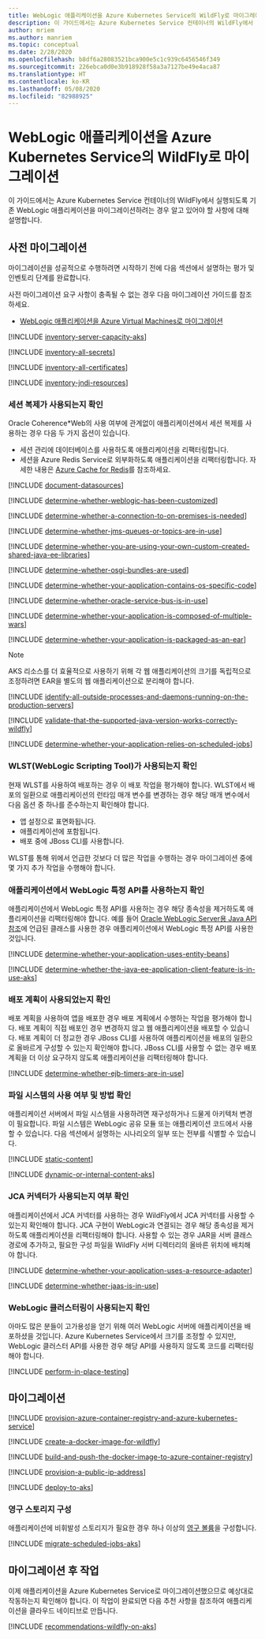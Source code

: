 ```yaml
---
title: WebLogic 애플리케이션을 Azure Kubernetes Service의 WildFly로 마이그레이션
description: 이 가이드에서는 Azure Kubernetes Service 컨테이너의 WildFly에서 실행되도록 기존 WebLogic 애플리케이션을 마이그레이션하려는 경우 알고 있어야 할 사항에 대해 설명합니다.
author: mriem
ms.author: manriem
ms.topic: conceptual
ms.date: 2/28/2020
ms.openlocfilehash: b8df6a28083521bca900e5c1c939c6456546f349
ms.sourcegitcommit: 226ebca0d0e3b918928f58a3a7127be49e4aca87
ms.translationtype: HT
ms.contentlocale: ko-KR
ms.lasthandoff: 05/08/2020
ms.locfileid: "82988925"
---
```

# <a name="migrate-weblogic-applications-to-wildfly-on-azure-kubernetes-service"></a>WebLogic 애플리케이션을 Azure Kubernetes Service의 WildFly로 마이그레이션

이 가이드에서는 Azure Kubernetes Service 컨테이너의 WildFly에서 실행되도록 기존 WebLogic 애플리케이션을 마이그레이션하려는 경우 알고 있어야 할 사항에 대해 설명합니다.

## <a name="pre-migration"></a>사전 마이그레이션

마이그레이션을 성공적으로 수행하려면 시작하기 전에 다음 섹션에서 설명하는 평가 및 인벤토리 단계를 완료합니다.

사전 마이그레이션 요구 사항이 충족될 수 없는 경우 다음 마이그레이션 가이드를 참조하세요.

* [WebLogic 애플리케이션을 Azure Virtual Machines로 마이그레이션](migrate-weblogic-to-virtual-machines.md)

[!INCLUDE [inventory-server-capacity-aks](includes/inventory-server-capacity-aks.md)]

[!INCLUDE [inventory-all-secrets](includes/inventory-all-secrets.md)]

[!INCLUDE [inventory-all-certificates](includes/inventory-all-certificates.md)]

[!INCLUDE [inventory-jndi-resources](includes/inventory-jndi-resources.md)]

### <a name="determine-whether-session-replication-is-used"></a>세션 복제가 사용되는지 확인

Oracle Coherence*Web의 사용 여부에 관계없이 애플리케이션에서 세션 복제를 사용하는 경우 다음 두 가지 옵션이 있습니다.

* 세션 관리에 데이터베이스를 사용하도록 애플리케이션을 리팩터링합니다.
* 세션을 Azure Redis Service로 외부화하도록 애플리케이션을 리팩터링합니다. 자세한 내용은 [Azure Cache for Redis](/azure/azure-cache-for-redis/cache-overview)를 참조하세요.

[!INCLUDE [document-datasources](includes/document-datasources.md)]

[!INCLUDE [determine-whether-weblogic-has-been-customized](includes/determine-whether-weblogic-has-been-customized.md)]

[!INCLUDE [determine-whether-a-connection-to-on-premises-is-needed](includes/determine-whether-a-connection-to-on-premises-is-needed.md)]

[!INCLUDE [determine-whether-jms-queues-or-topics-are-in-use](includes/determine-whether-jms-queues-or-topics-are-in-use.md)]

[!INCLUDE [determine-whether-you-are-using-your-own-custom-created-shared-java-ee-libraries](includes/determine-whether-you-are-using-your-own-custom-created-shared-java-ee-libraries.md)]

[!INCLUDE [determine-whether-osgi-bundles-are-used](includes/determine-whether-osgi-bundles-are-used.md)]

[!INCLUDE [determine-whether-your-application-contains-os-specific-code](includes/determine-whether-your-application-contains-os-specific-code.md)]

[!INCLUDE [determine-whether-oracle-service-bus-is-in-use](includes/determine-whether-oracle-service-bus-is-in-use.md)]

[!INCLUDE [determine-whether-your-application-is-composed-of-multiple-wars](includes/determine-whether-your-application-is-composed-of-multiple-wars.md)]

[!INCLUDE [determine-whether-your-application-is-packaged-as-an-ear](includes/determine-whether-your-application-is-packaged-as-an-ear.md)]

<!-- AKS-specific extension of the last INCLUDE. -->
> [!NOTE]
> AKS 리소스를 더 효율적으로 사용하기 위해 각 웹 애플리케이션의 크기를 독립적으로 조정하려면 EAR을 별도의 웹 애플리케이션으로 분리해야 합니다.
<!-- end extension -->

[!INCLUDE [identify-all-outside-processes-and-daemons-running-on-the-production-servers](includes/identify-all-outside-processes-and-daemons-running-on-the-production-servers.md)]

[!INCLUDE [validate-that-the-supported-java-version-works-correctly-wildfly](includes/validate-that-the-supported-java-version-works-correctly-wildfly.md)]

[!INCLUDE [determine-whether-your-application-relies-on-scheduled-jobs](includes/determine-whether-your-application-relies-on-scheduled-jobs.md)]

### <a name="determine-whether-weblogic-scripting-tool-wlst-is-used"></a>WLST(WebLogic Scripting Tool)가 사용되는지 확인

현재 WLST를 사용하여 배포하는 경우 이 배포 작업을 평가해야 합니다. WLST에서 배포의 일환으로 애플리케이션의 런타임 매개 변수를 변경하는 경우 해당 매개 변수에서 다음 옵션 중 하나를 준수하는지 확인해야 합니다.

* 앱 설정으로 표면화됩니다.
* 애플리케이션에 포함됩니다.
* 배포 중에 JBoss CLI를 사용합니다.

WLST를 통해 위에서 언급한 것보다 더 많은 작업을 수행하는 경우 마이그레이션 중에 몇 가지 추가 작업을 수행해야 합니다.

### <a name="determine-whether-your-application-uses-weblogic-specific-apis"></a>애플리케이션에서 WebLogic 특정 API를 사용하는지 확인

애플리케이션에서 WebLogic 특정 API를 사용하는 경우 해당 종속성을 제거하도록 애플리케이션을 리팩터링해야 합니다. 예를 들어 [Oracle WebLogic Server용 Java API 참조](https://docs.oracle.com/en/middleware/fusion-middleware/weblogic-server/12.2.1.4/wlapi/index.html?overview-summary.html)에 언급된 클래스를 사용한 경우 애플리케이션에서 WebLogic 특정 API를 사용한 것입니다.

[!INCLUDE [determine-whether-your-application-uses-entity-beans](includes/determine-whether-your-application-uses-entity-beans.md)]

[!INCLUDE [determine-whether-the-java-ee-application-client-feature-is-in-use-aks](includes/determine-whether-the-java-ee-application-client-feature-is-in-use-aks.md)]

### <a name="determine-whether-a-deployment-plan-was-used"></a>배포 계획이 사용되었는지 확인

배포 계획을 사용하여 앱을 배포한 경우 배포 계획에서 수행하는 작업을 평가해야 합니다. 배포 계획이 직접 배포인 경우 변경하지 않고 웹 애플리케이션을 배포할 수 있습니다. 배포 계획이 더 정교한 경우 JBoss CLI를 사용하여 애플리케이션을 배포의 일환으로 올바르게 구성할 수 있는지 확인해야 합니다. JBoss CLI를 사용할 수 없는 경우 배포 계획을 더 이상 요구하지 않도록 애플리케이션을 리팩터링해야 합니다.

[!INCLUDE [determine-whether-ejb-timers-are-in-use](includes/determine-whether-ejb-timers-are-in-use.md)]

### <a name="determine-whether-and-how-the-file-system-is-used"></a>파일 시스템의 사용 여부 및 방법 확인

애플리케이션 서버에서 파일 시스템을 사용하려면 재구성하거나 드물게 아키텍처 변경이 필요합니다. 파일 시스템은 WebLogic 공유 모듈 또는 애플리케이션 코드에서 사용할 수 있습니다. 다음 섹션에서 설명하는 시나리오의 일부 또는 전부를 식별할 수 있습니다.

[!INCLUDE [static-content](includes/static-content.md)]

[!INCLUDE [dynamic-or-internal-content-aks](includes/dynamic-or-internal-content-aks.md)]

### <a name="determine-whether-jca-connectors-are-used"></a>JCA 커넥터가 사용되는지 여부 확인

애플리케이션에서 JCA 커넥터를 사용하는 경우 WildFly에서 JCA 커넥터를 사용할 수 있는지 확인해야 합니다. JCA 구현이 WebLogic과 연결되는 경우 해당 종속성을 제거하도록 애플리케이션을 리팩터링해야 합니다. 사용할 수 있는 경우 JAR을 서버 클래스 경로에 추가하고, 필요한 구성 파일을 WildFly 서버 디렉터리의 올바른 위치에 배치해야 합니다.

[!INCLUDE [determine-whether-your-application-uses-a-resource-adapter](includes/determine-whether-your-application-uses-a-resource-adapter.md)]

[!INCLUDE [determine-whether-jaas-is-in-use](includes/determine-whether-jaas-is-in-use.md)]

### <a name="determine-whether-weblogic-clustering-is-used"></a>WebLogic 클러스터링이 사용되는지 확인

아마도 많은 분들이 고가용성을 얻기 위해 여러 WebLogic 서버에 애플리케이션을 배포하셨을 것입니다. Azure Kubernetes Service에서 크기를 조정할 수 있지만, WebLogic 클러스터 API를 사용한 경우 해당 API를 사용하지 않도록 코드를 리팩터링해야 합니다.

[!INCLUDE [perform-in-place-testing](includes/perform-in-place-testing.md)]

## <a name="migration"></a>마이그레이션

[!INCLUDE [provision-azure-container-registry-and-azure-kubernetes-service](includes/provision-azure-container-registry-and-azure-kubernetes-service.md)]

[!INCLUDE [create-a-docker-image-for-wildfly](includes/create-a-docker-image-for-wildfly.md)]

[!INCLUDE [build-and-push-the-docker-image-to-azure-container-registry](includes/build-and-push-the-docker-image-to-azure-container-registry.md)]

[!INCLUDE [provision-a-public-ip-address](includes/provision-a-public-ip-address.md)]

[!INCLUDE [deploy-to-aks](includes/deploy-to-aks.md)]

### <a name="configure-persistent-storage"></a>영구 스토리지 구성

애플리케이션에 비휘발성 스토리지가 필요한 경우 하나 이상의 [영구 볼륨](/azure/aks/azure-disks-dynamic-pv)을 구성합니다.

[!INCLUDE [migrate-scheduled-jobs-aks](includes/migrate-scheduled-jobs-aks.md)]

## <a name="post-migration"></a>마이그레이션 후 작업

이제 애플리케이션을 Azure Kubernetes Service로 마이그레이션했으므로 예상대로 작동하는지 확인해야 합니다. 이 작업이 완료되면 다음 추천 사항을 참조하여 애플리케이션을 클라우드 네이티브로 만듭니다.

[!INCLUDE [recommendations-wildfly-on-aks](includes/recommendations-wildfly-on-aks.md)]
